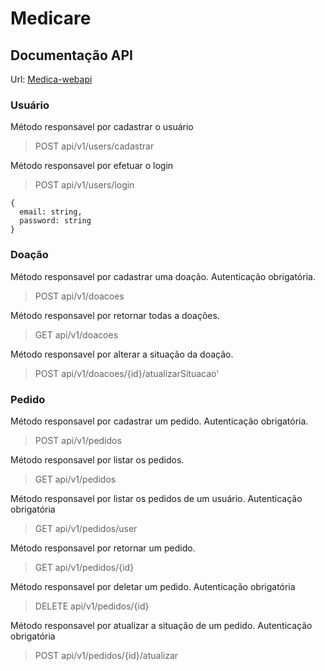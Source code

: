 # Medicare
## Documentação API

Url: [Medica-webapi](https://medicare-webapi.herokuapp.com/)

### Usuário

Método responsavel por cadastrar o usuário
> POST api/v1/users/cadastrar

Método responsavel por efetuar o login
> POST api/v1/users/login
```
{
  email: string,
  password: string
}
```


### Doação

Método responsavel por cadastrar uma doação. Autenticação obrigatória.
> POST api/v1/doacoes

Método responsavel por retornar todas a doações.
> GET api/v1/doacoes

Método responsavel por alterar a situação da doação.
> POST api/v1/doacoes/{id}/atualizarSituacao'


### Pedido

Método responsavel por cadastrar um pedido. Autenticação obrigatória.
> POST api/v1/pedidos

Método responsavel por listar os pedidos.
> GET api/v1/pedidos

Método responsavel por listar os pedidos de um usuário. Autenticação obrigatória
> GET api/v1/pedidos/user

Método responsavel por retornar um pedido.
> GET api/v1/pedidos/{id}

Método responsavel por deletar um pedido. Autenticação obrigatória
> DELETE api/v1/pedidos/{id}

Método responsavel por atualizar a situação de um pedido. Autenticação obrigatória
> POST api/v1/pedidos/{id}/atualizar
